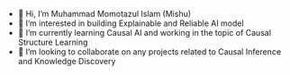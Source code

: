 - 👋 Hi, I’m Muhammad Momotazul Islam (Mishu) 
- 👀 I’m interested in building Explainable and Reliable AI model 
- 🌱 I’m currently learning Causal AI and working in the topic of Causal Structure Learning
- 💞️ I’m looking to collaborate on any projects related to Causal Inference and Knowledge Discovery 

<!---
Mishu791/Mishu791 is a ✨ special ✨ repository because its `README.md` (this file) appears on your GitHub profile.
You can click the Preview link to take a look at your changes.
--->
